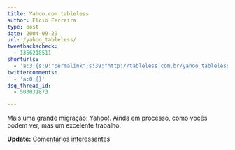```yaml
---
title: Yahoo.com tableless
author: Elcio Ferreira
type: post
date: 2004-09-29
url: /yahoo_tableless/
tweetbackscheck:
  - 1356218511
shorturls:
  - 'a:3:{s:9:"permalink";s:39:"http://tableless.com.br/yahoo_tableless";s:7:"tinyurl";s:26:"http://tinyurl.com/3my6cej";s:4:"isgd";s:19:"http://is.gd/bcXhE9";}'
twittercomments:
  - 'a:0:{}'
dsq_thread_id:
  - 503031873

---
```

Mais uma grande migração: [Yahoo!][1]. Ainda em processo, como vocês podem ver, mas um excelente trabalho.
              
**Update:** [Comentários interessantes][2]

 [1]: http://www.yahoo.com/beta "Yahoo!"
 [2]: http://9rules.com/whitespace/css_redesigns/yahoo_css_redesign.php "Yahoo moves from tables to CSS"